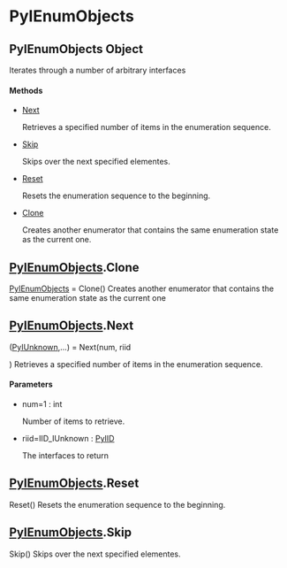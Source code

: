 # PyIEnumObjects


## PyIEnumObjects Object

Iterates through a number of arbitrary interfaces

#### Methods

  - [Next](PyIEnumObjects.md#pyienumobjectsnext)

    Retrieves a specified number of items in the enumeration sequence\.&nbsp;

  - [Skip](PyIEnumObjects.md#pyienumobjectsskip)

    Skips over the next specified elementes\.&nbsp;

  - [Reset](PyIEnumObjects.md#pyienumobjectsreset)

    Resets the enumeration sequence to the beginning\.&nbsp;

  - [Clone](PyIEnumObjects.md#pyienumobjectsclone)

    Creates another enumerator that contains the same enumeration state as the current one\.&nbsp;


## [PyIEnumObjects](PyIEnumObjects.md#pyienumobjects)\.Clone

[PyIEnumObjects](PyIEnumObjects.md#pyienumobjects) = Clone\(\)
Creates another enumerator that contains the same enumeration state as the current one


## [PyIEnumObjects](PyIEnumObjects.md#pyienumobjects)\.Next

\([PyIUnknown](PyIUnknown.md),\.\.\.\) = Next\(num, riid

\)
Retrieves a specified number of items in the enumeration sequence\.

#### Parameters

  - num=1 : int

    Number of items to retrieve\.

  - riid=IID\_IUnknown : [PyIID](PyIID.md)

    The interfaces to return


## [PyIEnumObjects](PyIEnumObjects.md#pyienumobjects)\.Reset

Reset\(\)
Resets the enumeration sequence to the beginning\.


## [PyIEnumObjects](PyIEnumObjects.md#pyienumobjects)\.Skip

Skip\(\)
Skips over the next specified elementes\.